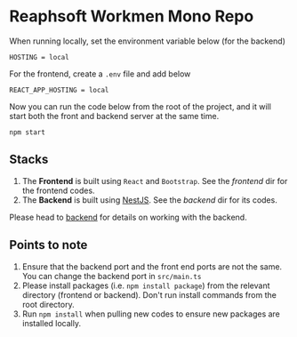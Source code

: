 # Reaphsoft Workmen Mono Repo
When running locally, set the environment variable below (for the backend)
```
HOSTING = local
```
For the frontend, create a `.env` file and add below
```
REACT_APP_HOSTING = local
```
Now you can run the code below from the root of the project, and it will start both the front and backend server at 
the same time.
```
npm start
```

## Stacks
1. The **Frontend** is built using `React` and `Bootstrap`. See the _frontend_ dir for the frontend codes.
2. The **Backend** is built using [NestJS](https://nestjs.com/). See the _backend_ dir for its codes.

Please head to [backend](https://github.com/reaphsoft-org/Reaphsoft-Workman-portal/tree/main/backend#readme) for details on working with the backend.

## Points to note
1. Ensure that the backend port and the front end ports are not the same. You can change the backend port in `src/main.ts`
2. Please install packages (i.e. `npm install package`) from the relevant directory (frontend or backend). Don't run install commands from the root directory.
3. Run `npm install` when pulling new codes to ensure new packages are installed locally.